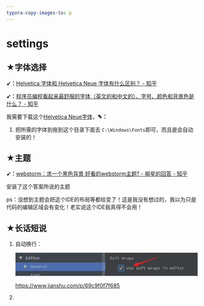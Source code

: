```yaml
---
typora-copy-images-to: p
---
```


# settings

## ★字体选择

**➹：**[Helvetica 字体和 Helvetica Neue 字体有什么区别？ - 知乎](https://www.zhihu.com/question/20683099)

**➹：**[程序员编程看起来最舒服的字体（英文的和中文的）、字号、颜色和背景色是什么？ - 知乎](https://www.zhihu.com/question/19637242)

我需要下载这个[Helvetica Neue字体](http://www.epinv.com/post/2674.html)，**✎：**

1. 把所需的字体到拖到这个目录下面去 `C:\Windows\Fonts`即可，而且是会自动安装的！

## ★主题

**➹：**[webstorm：求一个黑色背景 好看的webstorm主题? - 柳星的回答 - 知乎](https://www.zhihu.com/question/35413120/answer/137130699)

安装了这个答案所说的主题

ps：没想到主题会把这个IDE的布局等都给变了！这是我没有想过的，我以为只是代码的编辑区域会有变化！老实说这个IDE我真得不会用！

## ★长话短说

1. 自动换行：

   ![1535533286188](p/1535533286188.png)

   https://www.jianshu.com/p/69c9f0f7f685

2. 

